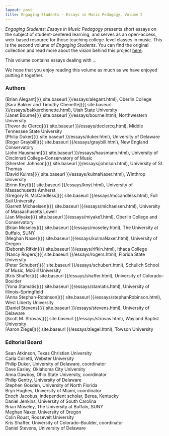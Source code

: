 ```yaml
---
layout: post
title: Engaging Students – Essays in Music Pedagogy, Volume 2
---
```

_Engaging Students: Essays in Music Pedagogy_ presents short essays on the subject of student-centered learning, and serves as an open-access, web-based resource for those teaching college-level classes in music. This is the second volume of *Engaging Students*. You can find the original collection and read more about the vision behind this project [here](http://www.flipcamp.org/engagingstudents/).

This volume contains essays dealing with ...

We hope that you enjoy reading this volume as much as we have enjoyed putting it together.
 

### Authors ###

[Brian Alegant]({{ site.baseurl }}/essays/alegant.html), Oberlin College  
[Sara Bakker and Timothy Chenette]({{ site.baseurl }}/essays/bakkerchenette.html), Utah State University  
[Janet Bourne]({{ site.baseurl }}/essays/bourne.html), Northwestern University  
[Trevor de Clercq]({{ site.baseurl }}/essays/declercq.html), Middle Tennessee State University  
[Philip Duker]({{ site.baseurl }}/essays/duker.html), University of Delaware  
[Roger Graybill]({{ site.baseurl }}/essays/graybill.html), New England Conservatory  
[John Hausmann]({{ site.baseurl }}/essays/hausmann.html), University of Cincinnati College-Conservatory of Music    
[Shersten Johnson]({{ site.baseurl }}/essays/johnson.html), University of St. Thomas  
[David Kulma]({{ site.baseurl }}/essays/kulmaNaxer.html), Winthrop University  
[Erinn Knyt]({{ site.baseurl }}/essays/knyt.html), University of Massachusetts Amherst  
[Gregory R. McCandless]({{ site.baseurl }}/essays/mccandless.html), Full Sail University  
[Garrett Michaelsen]({{ site.baseurl }}/essays/michaelsen.html), University of Massachusetts Lowell  
[Jan Miyake]({{ site.baseurl }}/essays/miyake1.html), Oberlin College and Conservatory  
[Brian Moseley]({{ site.baseurl }}/essays/moseley.html), The University at Buffalo, SUNY  
[Meghan Naxer]({{ site.baseurl }}/essays/kulmaNaxer.html), University of Oregon  
[Deborah Rifkin]({{ site.baseurl }}/essays/rifkin.html), Ithaca College  
[Nancy Rogers]({{ site.baseurl }}/essays/rogers.html), Florida State University  
[Peter Schubert]({{ site.baseurl }}/essays/schubert.html), Schulich School of Music, McGill University  
[Kris Shaffer]({{ site.baseurl }}/essays/shaffer.html), University of Colorado–Boulder  
[Yona Stamatis]({{ site.baseurl }}/essays/stamatis.html), University of Illinois–Springfield  
[Anna Stephan-Robinson]({{ site.baseurl }}/essays/stephanRobinson.html), West Liberty University  
[Daniel Stevens]({{ site.baseurl }}/essays/stevens.html), University of Delaware  
[Scott M. Strovas]({{ site.baseurl }}/essays/strovas.html), Wayland Baptist University  
[Aaron Ziegel]({{ site.baseurl }}/essays/ziegel.html), Towson University  


### Editorial Board ###

Sean Atkinson, Texas Christian University  
Carla Colletti, Webster University  
Philip Duker, University of Delaware, coordinator  
Dave Easley, Oklahoma City University  
Anna Gawboy, Ohio State University, coordinator  
Philip Gentry, University of Delaware  
Stephen Gosden, University of North Florida  
Bryn Hughes, University of Miami, coordinator  
Enoch Jacobus, independent scholar, Berea, Kentucky  
Daniel Jenkins, University of South Carolina  
Brian Moseley, The University at Buffalo, SUNY  
Meghan Naxer, University of Oregon  
Colin Roust, Roosevelt University  
Kris Shaffer, University of Colorado–Boulder, coordinator  
Daniel Stevens, University of Delaware
